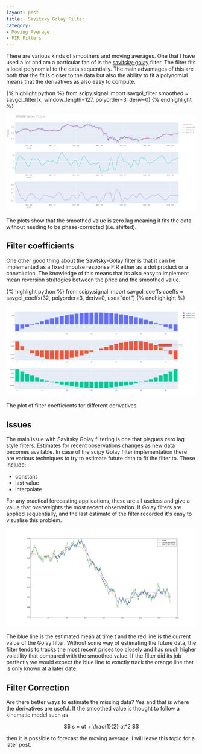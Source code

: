 ```yaml
---
layout: post
title:  Savitzky Golay Filter
category:
- Moving Average
- FIR Filters
---
```


There are various kinds of smoothers and moving averages. One that I have used a lot and am a particular fan of is the [savitsky-golay][wiki-golay] filter.
The filter fits a local polynomial to the data sequentially.
The main advantages of this are both that the fit is closer to the data but also the ability to fit a
polynomial means that the derivatives as also easy to compute.

{% highlight python %}
from scipy.signal import savgol_filter
smoothed = savgol_filter(x, window_length=127, polyorder=3, deriv=0)
{% endhighlight %}

![golay_issue](/assets/2020-12-05/golay-plot.png)

The plots show that the smoothed value is zero lag meaning it fits the data without needing to be phase-corrected (i.e. shifted).

## Filter coefficients

One other good thing about the Savitsky-Golay filter is that it can be implemented as a fixed impulse response FIR
either as a dot product or a convolution. The knowledge of this means that its also easy to implement mean reversion
strategies between the price and the smoothed value.

{% highlight python %}
from scipy.signal import savgol_coeffs
coeffs = savgol_coeffs(32, polyorder=3, deriv=0, use="dot")
{% endhighlight %}

![golay_issue](/assets/2020-12-05/golay-weights.png)

The plot of filter coefficients for different derivatives.

## Issues

The main issue with Savitsky Golay filtering is one that plagues zero lag style filters.
Estimates for recent observations changes as new data becomes available. In case of the scipy Golay filter
implementation there are various techniques to try to estimate future data to fit the filter to.
These include:
  * constant
  * last value
  * interpolate

For any practical forecasting applications, these are all useless and give a value that overweights the most recent observation.
If Golay filters are applied sequentially, and the last estimate of the filter recorded it's easy to visualise this problem.

![golay_issue](/assets/2020-12-05/Savitsky-Golay-filter.png)

The blue line is the estimated mean at time t and the red line is the current value of the Golay filter.
Without some way of estimating the future data, the filter tends to tracks the most recent prices too closely
and has much higher volatility that compared with the smoothed value. If the filter did its job perfectly we would expect the 
blue line to exactly track the orange line that is only known at a later date.

## Filter Correction

Are there better ways to estimate the missing data? Yes and that is where the derivatives are useful. If the smoothed value is thought to follow a kinematic model such as

$$ s = ut + \frac{1}{2} at^2 $$

then it is possible to forecast the moving average. I will leave this topic for a later post.

[wiki-golay]: https://en.wikipedia.org/wiki/Savitzky%E2%80%93Golay_filter
